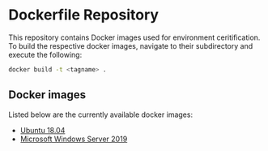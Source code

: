 # Dockerfile Repository

This repository contains Docker images used for environment ceritification.
To build the respective docker images, navigate to their subdirectory and
execute the following:

```bash
docker build -t <tagname> .
```

## Docker images

Listed below are the currently available docker images:

- [Ubuntu 18.04](/operating-systems/ubuntu1804)
- [Microsoft Windows Server 2019](/operating-systems/win-server-2019)